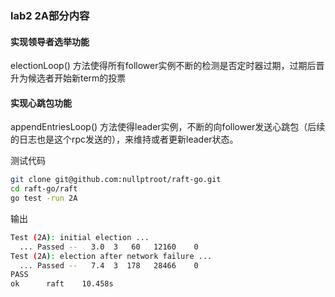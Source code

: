 ### lab2 2A部分内容
#### 实现领导者选举功能
electionLoop() 方法使得所有follower实例不断的检测是否定时器过期，过期后晋升为候选者开始新term的投票
#### 实现心跳包功能
appendEntriesLoop() 方法使得leader实例，不断的向follower发送心跳包（后续的日志也是这个rpc发送的），来维持或者更新leader状态。

测试代码
```sh
git clone git@github.com:nullptroot/raft-go.git
cd raft-go/raft
go test -run 2A
```
输出
```sh
Test (2A): initial election ...
  ... Passed --   3.0  3   60   12160    0
Test (2A): election after network failure ...
  ... Passed --   7.4  3  178   28466    0
PASS
ok      raft    10.458s
```